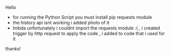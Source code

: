 

Hello

* for running the Python Script you must install pip requests module
* the history api isnt working i added photo of it
* lmbda unfortunately i couldnt import the requests module :( , 
  i created trigger by http request to apply the code , i added to code that i used for it
  
  

thanks!
